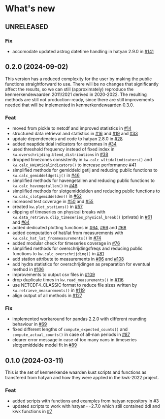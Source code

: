 # What's new

## UNRELEASED

### Fix
- accomodate updated astrog datetime handling in hatyan 2.9.0 in [#141](https://github.com/Deltares-research/kenmerkendewaarden/pull/141)


## 0.2.0 (2024-09-02)
This version has a reduced complexity for the user by making the public functions straightforward to use. There will be no changes that significantly affect the results, so we can still (approximately) reproduce the kenmerkendewaarden 2011/2021 derived in 2020-2022. The resulting methods are still not production-ready, since there are still improvements needed that will be inplemented in kenmerkendewaarden 0.3.0.

### Feat
- moved from pickle to netcdf and improved statistics in [#14](https://github.com/Deltares-research/kenmerkendewaarden/pull/14)
- structured data retrieval and statistics in [#16](https://github.com/Deltares-research/kenmerkendewaarden/pull/16) and [#19](https://github.com/Deltares-research/kenmerkendewaarden/pull/19) and [#33](https://github.com/Deltares-research/kenmerkendewaarden/pull/33)
- update dependencies and code to hatyan 2.8.0 in [#28](https://github.com/Deltares-research/kenmerkendewaarden/pull/28)
- added neaptide tidal indicators for extremes in [#34](https://github.com/Deltares-research/kenmerkendewaarden/pull/34)
- used threshold frequency instead of fixed index in `kw.overschrijding.blend_distributions` in [#38](https://github.com/Deltares-research/kenmerkendewaarden/pull/38)
- dropped timezones consistently in `kw.calc_wltidalindicators()` and `kw.calc_HWLWtidalindicators()` to increase performance [#41](https://github.com/Deltares-research/kenmerkendewaarden/pull/41)
- simplified methods for gemiddeld getij and reducing public functions to `kw.calc_gemiddeldgetij()` in [#46](https://github.com/Deltares-research/kenmerkendewaarden/pull/46)
- simplified methods for havengetallen and reducing public functions to `kw.calc_havengetallen()` in [#48](https://github.com/Deltares-research/kenmerkendewaarden/pull/48)
- simplified methods for slotgemiddelden and reducing public functions to `kw.calc_slotgemiddelden()` in [#62](https://github.com/Deltares-research/kenmerkendewaarden/pull/62)
- increased test coverage in [#50](https://github.com/Deltares-research/kenmerkendewaarden/pull/50) and [#55](https://github.com/Deltares-research/kenmerkendewaarden/pull/55)
- created `kw.plot_stations()` in [#57](https://github.com/Deltares-research/kenmerkendewaarden/pull/57)
- clipping of timeseries on physical breaks with `kw.data_retrieve.clip_timeseries_physical_break()` (private) in [#61](https://github.com/Deltares-research/kenmerkendewaarden/pull/61) and [#64](https://github.com/Deltares-research/kenmerkendewaarden/pull/64)
- added dedicated plotting functions in [#64](https://github.com/Deltares-research/kenmerkendewaarden/pull/64), [#66](https://github.com/Deltares-research/kenmerkendewaarden/pull/66) and [#68](https://github.com/Deltares-research/kenmerkendewaarden/pull/68)
- added computation of hat/lat from measurements with `kw.calc_hat_lat_frommeasurements()` in [#74](https://github.com/Deltares-research/kenmerkendewaarden/pull/74)
- added modular check for timeseries coverage in [#76](https://github.com/Deltares-research/kenmerkendewaarden/pull/76)
- simplified methods for overschrijdingsfreqs and reducing public functions to `kw.calc_overschrijding()` in [#81](https://github.com/Deltares-research/kenmerkendewaarden/pull/81)
- add station attribute to measurements in [#96](https://github.com/Deltares-research/kenmerkendewaarden/pull/96) and [#108](https://github.com/Deltares-research/kenmerkendewaarden/pull/108)
- add hydra statistics for overschrijdingen as preparation for eventual method in [#106](https://github.com/Deltares-research/kenmerkendewaarden/pull/106)
- improvements to output csv files in [#109](https://github.com/Deltares-research/kenmerkendewaarden/pull/109)
- drop duplicate times in `kw.read_measurements()` in [#116](https://github.com/Deltares-research/kenmerkendewaarden/pull/116)
- use NETCDF4_CLASSIC format to reduce file sizes written by `kw.retrieve_measurements()` in [#119](https://github.com/Deltares-research/kenmerkendewaarden/pull/119)
- align output of all methods in [#127](https://github.com/Deltares-research/kenmerkendewaarden/pull/127)

### Fix
- implemented workaround for pandas 2.2.0 with different rounding behaviour in [#69](https://github.com/Deltares-research/kenmerkendewaarden/pull/69)
- fixed different lengths of `compute_expected_counts()` and `compute_actual_counts()` in case of all-nan periods in [#87](https://github.com/Deltares-research/kenmerkendewaarden/pull/87)
- clearer error message in case of too many nans in timeseries slotgemiddelde model fit in [#89](https://github.com/Deltares-research/kenmerkendewaarden/pull/89)


## 0.1.0 (2024-03-11)
This is the set of kenmerkende waarden kust scripts and functions as transfered from hatyan and how they were applied in the kwk-2022 project.

### Feat
- added scripts with functions and examples from hatyan repository in [#3](https://github.com/Deltares-research/kenmerkendewaarden/pull/3)
- updated scripts to work with hatyan==2.7.0 which still contained ddl and kwk functions in [#7](https://github.com/Deltares-research/kenmerkendewaarden/pull/7)
